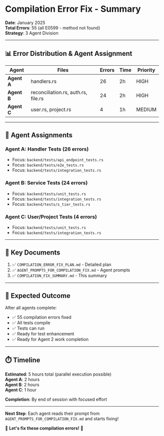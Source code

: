 # Compilation Error Fix - Summary

**Date**: January 2025  
**Total Errors**: 55 (all E0599 - method not found)  
**Strategy**: 3 Agent Division

---

## 📊 Error Distribution & Agent Assignment

| Agent | Files | Errors | Time | Priority |
|-------|-------|--------|------|----------|
| **Agent A** | handlers.rs | 26 | 2h | HIGH |
| **Agent B** | reconciliation.rs, auth.rs, file.rs | 24 | 2h | HIGH |
| **Agent C** | user.rs, project.rs | 4 | 1h | MEDIUM |

---

## 🤖 Agent Assignments

### Agent A: Handler Tests (26 errors)
- Focus: `backend/tests/api_endpoint_tests.rs`
- Focus: `backend/tests/e2e_tests.rs`
- Focus: `backend/tests/integration_tests.rs`

### Agent B: Service Tests (24 errors)  
- Focus: `backend/tests/unit_tests.rs`
- Focus: `backend/tests/integration_tests.rs`
- Focus: `backend/tests/s_tier_tests.rs`

### Agent C: User/Project Tests (4 errors)
- Focus: `backend/tests/unit_tests.rs`
- Focus: `backend/tests/integration_tests.rs`

---

## 📁 Key Documents

1. ✅ `COMPILATION_ERROR_FIX_PLAN.md` - Detailed plan
2. ✅ `AGENT_PROMPTS_FOR_COMPILATION_FIX.md` - Agent prompts
3. ✅ `COMPILATION_FIX_SUMMARY.md` - This summary

---

## 🎯 Expected Outcome

After all agents complete:
- ✅ 55 compilation errors fixed
- ✅ All tests compile
- ✅ Tests can run
- ✅ Ready for test enhancement
- ✅ Ready for Agent 2 work completion

---

## ⏱️ Timeline

**Estimated**: 5 hours total (parallel execution possible)  
**Agent A**: 2 hours  
**Agent B**: 2 hours  
**Agent C**: 1 hour  

**Completion**: By end of session with focused effort

---

**Next Step**: Each agent reads their prompt from `AGENT_PROMPTS_FOR_COMPILATION_FIX.md` and starts fixing!

🚀 **Let's fix these compilation errors!** 🚀

